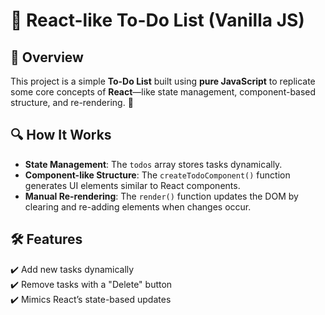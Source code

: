 # 📝 React-like To-Do List (Vanilla JS)

## 📌 Overview
This project is a simple **To-Do List** built using **pure JavaScript** to replicate some core concepts of **React**—like state management, component-based structure, and re-rendering. 🚀  

## 🔍 How It Works  
- **State Management**: The `todos` array stores tasks dynamically.  
- **Component-like Structure**: The `createTodoComponent()` function generates UI elements similar to React components.  
- **Manual Re-rendering**: The `render()` function updates the DOM by clearing and re-adding elements when changes occur.  

## 🛠️ Features  
✔️ Add new tasks dynamically  
✔️ Remove tasks with a "Delete" button  
✔️ Mimics React’s state-based updates  

